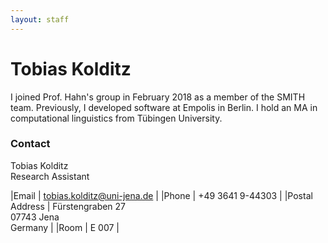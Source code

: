 ```yaml
---
layout: staff
---
```


# Tobias Kolditz

I joined Prof. Hahn's group in February 2018 as a member of the SMITH team. Previously, I developed software at Empolis in Berlin. I hold an MA in computational linguistics from Tübingen University.

### Contact
Tobias Kolditz<br/>
Research Assistant

|Email | [tobias.kolditz@uni-jena.de](mailto:tobias.kolditz@uni-jena.de) |
|Phone | +49 3641 9-44303 |
|Postal Address | Fürstengraben 27<br/> 07743 Jena<br/> Germany |
|Room | E 007 |
